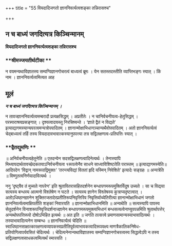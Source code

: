 +++
title = "55 वियदादिजगतो ज्ञाननिवर्त्यत्वशङ्का तन्निरासश्च"

+++


## न च बाध्यं जगदित्यत्र किञ्चिन्मानम्

**वियदादिजगतो ज्ञाननिवर्त्यत्वशङ्का तन्निरासश्च**

### **श्रीमज्जयतीर्थटीका **

न वयमन्यथाविज्ञातस्य सम्यग्विज्ञानगोचरत्वं बाध्यत्वं ब्रूमः । येन सतस्तदस्तीति व्याप्तिभङ्गः स्यात् । किं नाम । ज्ञाननिवर्त्यत्वमित्यत आह

## **मूलं**

***न च बाध्यं जगदित्यत्र किञ्चिन्मानम् ।***

न तावज्ज्ञाननिवर्त्यत्वमम्बरादौ प्रत्यक्षसिद्धम् । अप्रतीतेः । न चानिर्वचनीयत्व-हेतुसिद्धम् । परस्पराश्रयप्रसङ्गात् । दृश्यत्वादयस्तु निरसिष्यन्ते । ‘ज्ञाते द्वैतं न विद्यते’ इत्याद्यागमस्यान्यपरत्वमन्यत्रोपपादितम् । ज्ञानान्मोक्षाभिधानञ्चान्यथैवोपपादितम् । अतो ज्ञाननिवर्त्यत्वं चेद्बाध्यत्वं तर्हि तस्य वियदादावभावात्कस्यानुपपत्त्या तत्र सद्विलक्षणत्व-प्रतिपत्तिः स्यात् ।

### **द्वैतद्युमणिः **

॥ अनिर्वचनीयत्वहेतुनेति ॥ एतदन्येन सदसद्विलक्षणत्वादिनेत्यर्थः । तेनास्यापि मिथ्यापदार्थतावच्छेदकतयाऽनिर्वचनीयत्व १रूपत्वेनैव साधने साध्याविशिष्टतेति परास्तम् ॥ इत्याद्यागमस्येति॥ आदिपदेन ‘विद्वान् नामरूपाद्विमुक्तः’ ‘तरन्त्यविद्यां विततां हृदि यस्मिन् निवेशिते’ इत्यादेः सङ्ग्रहः ॥ अन्यत्रेति ॥ विष्णुतत्वनिर्णयादावित्यर्थः ।

ननु ‘दृष्ट्वैव तं मुच्यते नापरेण’ इति श्रुतावितरासहितदर्शनेन बन्धापगमरूपमुक्तिर्विदुष उच्यते । सा च विद्यया सत्यस्य बन्धस्य आत्मनो विश्लेषेण न घटते । सत्यस्य ज्ञानेन विश्लेषस्य कुत्राप्यदृष्टत्वात् । अतोऽधिष्ठानज्ञानेन शुक्तिरजतादेरप्रतीतिरूपनिवृत्तिरिव निवृत्तिर्वाच्येतिरीत्या ज्ञानान्मोक्षाभिधानं जगतो ज्ञाननिवर्त्यत्वमाक्षिपतीति शङ्कां निवारयति ॥ ज्ञानान्मोक्षाभिधानमिति ॥ अन्यथेति ॥ सत्यस्यापि पापस्य सेतुदर्शनेन विनाशरूपनिवृत्तिदर्शनाज्ज्ञानेन बन्धापगमरूपमुक्त्यभिधानं बन्धसत्यत्वेनाप्युपपन्नमिति श्रुतार्थापत्तेर् अन्यथोपपत्तिरूपो दोषोऽभिहित इत्यर्थः ॥ अत इति ॥ जगति तत्सत्त्वे प्रमाणसामान्यस्याभावादित्यर्थः । तस्याभावादित्यनेन सम्बन्धः ॥ ज्ञाननिवर्त्यत्वं चेदिति ॥ स्वाधिष्ठानसाक्षात्कारक्षणत्वव्यापकस्वप्रतीतिपूर्वत्वाभावकत्वादिरूपवक्ष्य माणत्रैकालिकनिषेध- प्रतियोगित्वपर्यवसितं चेदित्यर्थः । चेदित्यनेनान्यथाविज्ञातस्य सम्यग्विज्ञानगोचरत्वस्य सिद्धत्वेऽपि न तस्य सद्विलक्षणत्वसाधकत्वमित्यर्थं स्मारयति ।


